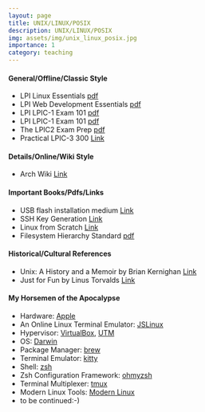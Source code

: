 ```yaml
---
layout: page
title: UNIX/LINUX/POSIX
description: UNIX/LINUX/POSIX
img: assets/img/unix_linux_posix.jpg
importance: 1
category: teaching
---
```


#### General/Offline/Classic Style
* LPI Linux Essentials [pdf](https://learning.lpi.org/pdfstore/LPI-Learning-Material-010-160-en.pdf)  
* LPI Web Development Essentials [pdf](https://learning.lpi.org/pdfstore/LPI-Learning-Material-030-100-en.pdf)  
* LPI LPIC-1 Exam 101 [pdf](https://learning.lpi.org/pdfstore/LPI-Learning-Material-101-500-en.pdf)  
* LPI LPIC-1 Exam 101 [pdf](https://learning.lpi.org/pdfstore/LPI-Learning-Material-102-500-en.pdf)  
* The LPIC2 Exam Prep [pdf](https://lpic2book.github.io/src/pdf/lpic2book.pdf)  
* Practical LPIC-3 300 [Link](https://link.springer.com/book/10.1007/978-1-4842-4473-9)  

#### Details/Online/Wiki Style
* Arch Wiki [Link](https://wiki.archlinux.org/)  

#### Important Books/Pdfs/Links
* USB flash installation medium [Link](https://wiki.archlinux.org/title/USB_flash_installation_medium)  
* SSH Key Generation [Link](https://wiki.archlinux.org/title/SSH_keys)  
* Linux from Scratch [Link](https://www.linuxfromscratch.org/lfs/downloads/stable/LFS-BOOK-11.2.pdf)  
* Filesystem Hierarchy Standard [pdf](https://refspecs.linuxfoundation.org/FHS_3.0/fhs-3.0.pdf)  

#### Historical/Cultural References
* Unix: A History and a Memoir by Brian Kernighan [Link](https://www.cs.princeton.edu/~bwk/memoir.html)  
* Just for Fun by Linus Torvalds [Link](HarperCollins)  

#### My Horsemen of the Apocalypse
* Hardware: [Apple](https://www.apple.com/mac/)
* An Online Linux Terminal Emulator: [JSLinux](https://bellard.org/jslinux/)      
* Hypervisor: [VirtualBox](https://www.virtualbox.org/), [UTM](https://mac.getutm.app/)   
* OS: [Darwin](https://github.com/apple/darwin-xnu)  
* Package Manager: [brew](https://brew.sh/)  
* Terminal Emulator: [kitty](https://sw.kovidgoyal.net/kitty/)  
* Shell: [zsh](https://www.zsh.org/)  
* Zsh Configuration Framework: [ohmyzsh](https://ohmyz.sh/)  
* Terminal Multiplexer: [tmux](https://github.com/tmux)  
* Modern Linux Tools: [Modern Linux](https://github.com/ibraheemdev/modern-unix)  
* to be continued:-)


